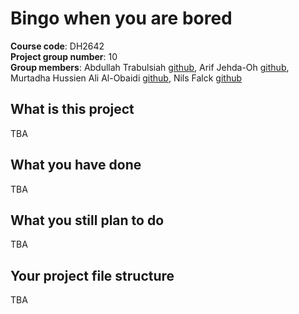 # Bingo when you are bored
**Course code**: DH2642  
**Project group number**: 10  
**Group members**: Abdullah Trabulsiah [github](#), Arif Jehda-Oh [github](#), Murtadha Hussien Ali Al-Obaidi [github](#), Nils Falck [github](#)  

## What is this project
TBA

## What you have done
TBA


## What you still plan to do
TBA


## Your project file structure
TBA